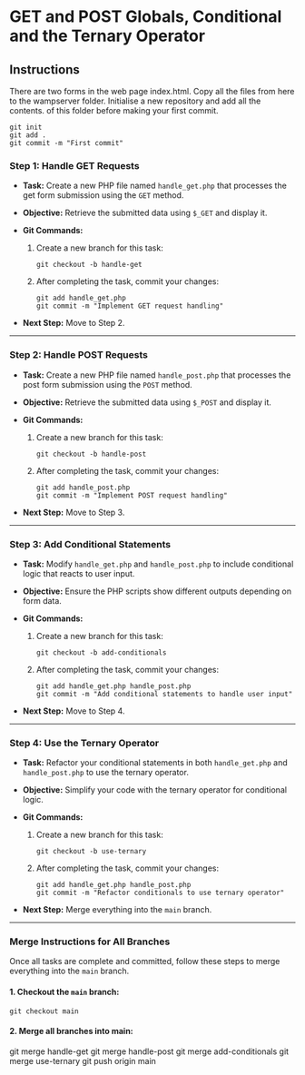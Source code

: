 # GET and POST Globals, Conditional and the Ternary Operator

## Instructions

There are two forms in the web page index.html.  Copy all the files from here to the wampserver folder. 
Initialise a new repository and add all the contents. of this folder before making your first commit.
```
git init
git add .
git commit -m "First commit"
```

### Step 1: Handle GET Requests
- **Task:** Create a new PHP file named `handle_get.php` that processes the get form submission using the `GET` method.
- **Objective:** Retrieve the submitted data using `$_GET` and display it.

- **Git Commands:**
  1. Create a new branch for this task:
     ```git
     git checkout -b handle-get
     ```
  2. After completing the task, commit your changes:
     ```git
     git add handle_get.php
     git commit -m "Implement GET request handling"
     ```

- **Next Step:** Move to Step 2.

---

### Step 2: Handle POST Requests
- **Task:** Create a new PHP file named `handle_post.php` that processes the post form submission using the `POST` method.
- **Objective:** Retrieve the submitted data using `$_POST` and display it.

- **Git Commands:**
  1. Create a new branch for this task:
     ```git
     git checkout -b handle-post
     ```
  2. After completing the task, commit your changes:
     ```git
     git add handle_post.php
     git commit -m "Implement POST request handling"
     ```

- **Next Step:** Move to Step 3.

---

### Step 3: Add Conditional Statements
- **Task:** Modify `handle_get.php` and `handle_post.php` to include conditional logic that reacts to user input.
- **Objective:** Ensure the PHP scripts show different outputs depending on form data.

- **Git Commands:**
  1. Create a new branch for this task:
     ```git
     git checkout -b add-conditionals
     ```
  2. After completing the task, commit your changes:
     ```git
     git add handle_get.php handle_post.php
     git commit -m "Add conditional statements to handle user input"
     ```

- **Next Step:** Move to Step 4.

---

### Step 4: Use the Ternary Operator
- **Task:** Refactor your conditional statements in both `handle_get.php` and `handle_post.php` to use the ternary operator.
- **Objective:** Simplify your code with the ternary operator for conditional logic.

- **Git Commands:**
  1. Create a new branch for this task:
     ```git
     git checkout -b use-ternary
     ```
  2. After completing the task, commit your changes:
     ```git
     git add handle_get.php handle_post.php
     git commit -m "Refactor conditionals to use ternary operator"
     ```

- **Next Step:** Merge everything into the `main` branch.

---

### Merge Instructions for All Branches

Once all tasks are complete and committed, follow these steps to merge everything into the `main` branch.

#### 1. Checkout the `main` branch:
```git
git checkout main
```
#### 2. Merge all branches into main:
git merge handle-get
git merge handle-post
git merge add-conditionals
git merge use-ternary
git push origin main